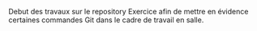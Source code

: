 Debut des travaux sur le repository Exercice afin de mettre en évidence certaines commandes Git dans le cadre de travail en salle.
